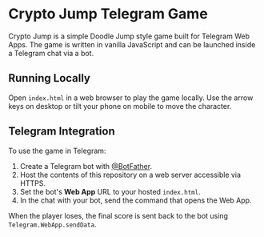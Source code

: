 # Crypto Jump Telegram Game

Crypto Jump is a simple Doodle Jump style game built for Telegram Web Apps. The game is written in vanilla JavaScript and can be launched inside a Telegram chat via a bot.

## Running Locally

Open `index.html` in a web browser to play the game locally. Use the arrow keys on desktop or tilt your phone on mobile to move the character.

## Telegram Integration

To use the game in Telegram:

1. Create a Telegram bot with [@BotFather](https://t.me/BotFather).
2. Host the contents of this repository on a web server accessible via HTTPS.
3. Set the bot's **Web App** URL to your hosted `index.html`.
4. In the chat with your bot, send the command that opens the Web App.

When the player loses, the final score is sent back to the bot using `Telegram.WebApp.sendData`.
